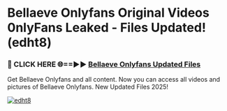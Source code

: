 # Bellaeve Onlyfans Original Videos 0nlyFans Leaked - Files Updated! (edht8)

<h3>🔴 CLICK HERE 🌐==►► <a href="https://tinyurl.com/ehrbuxhb" rel="nofollow">Bellaeve Onlyfans Updated Files</a></h3>

Get Bellaeve Onlyfans and all content. Now you can access all videos and pictures of Bellaeve Onlyfans. New Updated Files 2025!

[![edht8](https://i.imgur.com/lVYEuWS.gif)](https://tinyurl.com/ehrbuxhb)

